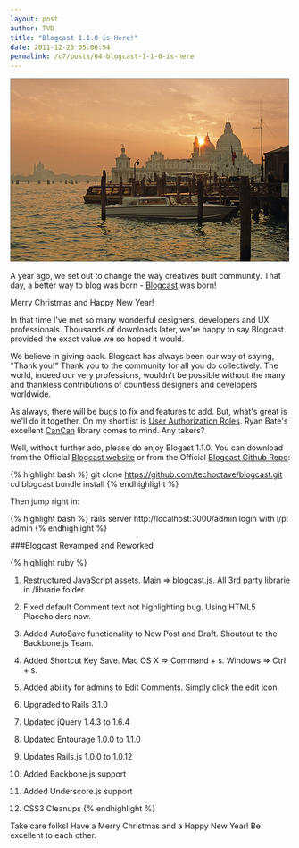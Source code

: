 ```yaml
---
layout: post
author: TVD
title: "Blogcast 1.1.0 is Here!"
date: 2011-12-25 05:06:54
permalink: /c7/posts/64-blogcast-1-1-0-is-here
---
```


![moscow](/c7/static/moscow.jpg)

A year ago, we set out to change the way creatives built community. That day, a better way to blog was born - [Blogcast][1] was born!

Merry Christmas and Happy New Year!

In that time I've met so many wonderful designers, developers and UX professionals. Thousands of downloads later, we're happy to say Blogcast provided the exact value we so hoped it would.

We believe in giving back. Blogcast has always been our way of saying, "Thank you!" Thank you to the community for all you do collectively. The world, indeed our very professions, wouldn't be possible without the many and thankless contributions of countless designers and developers worldwide.

As always, there will be bugs to fix and features to add. But, what's great is we'll do it together. On my shortlist is [User Authorization Roles][2]. Ryan Bate's excellent [CanCan][3] library comes to mind. Any takers?

Well, without further ado, please do enjoy Blogast 1.1.0. You can download from the Official [Blogcast website][4] or from the Official [Blogcast Github Repo][5]:

{% highlight bash %}
    git clone https://github.com/techoctave/blogcast.git
    cd blogcast
    bundle install
{% endhighlight %}

Then jump right in:

{% highlight bash %}
    rails server
    http://localhost:3000/admin
    login with l/p: admin
{% endhighlight %}

###Blogcast Revamped and  Reworked

{% highlight ruby %}
 1. Restructured JavaScript assets. Main => blogcast.js. All 3rd party librarie in /librarie folder.
 
 2. Fixed default Comment text not highlighting bug. Using HTML5 Placeholders now.
 
 3. Added AutoSave functionality to New Post and Draft. Shoutout to the Backbone.js Team.
 
 4. Added Shortcut Key Save. Mac OS X => Command + s. Windows => Ctrl + s.
 
 5. Added ability for admins to Edit Comments. Simply click the edit icon.
 
 6. Upgraded to Rails 3.1.0
 
 7. Updated jQuery 1.4.3 to 1.6.4
 
 8. Updated Entourage 1.0.0 to 1.1.0
 
 9. Updates Rails.js 1.0.0 to 1.0.12
 
 10. Added Backbone.js support
 
 11. Added Underscore.js support
 
 12. CSS3 Cleanups
{% endhighlight %}

Take care folks! Have a Merry Christmas and a Happy New Year! Be excellent to each other.



  [1]: http://techoctave.com/c7/posts/38-blogcast-is-a-better-way-to-blog
  [2]: http://techoctave.com/c7/posts/34-authentication-vs-authorization
  [3]: https://github.com/ryanb
  [4]: http://techoctave.com/blogcast/
  [5]: https://github.com/techoctave/blogcast
  [6]: http://documentcloud.github.com/backbone/
